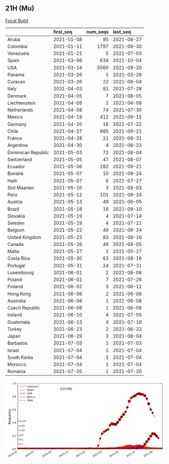 

## 21H (Mu)
[Focal Build](https://nextstrain.org/groups/neherlab/ncov/21H.Mu)

|                    | first_seq   |   num_seqs | last_seq   |
|:-------------------|:------------|-----------:|:-----------|
| Aruba              | 2021-01-08  |         95 | 2021-08-27 |
| Colombia           | 2021-01-11  |       1797 | 2021-09-30 |
| Venezuela          | 2021-01-21  |          5 | 2021-07-03 |
| Spain              | 2021-03-06  |        634 | 2021-10-04 |
| USA                | 2021-03-14  |       5060 | 2021-09-20 |
| Panama             | 2021-03-26  |          1 | 2021-03-26 |
| Curacao            | 2021-03-26  |         22 | 2021-08-04 |
| Italy              | 2021-04-03  |         81 | 2021-07-28 |
| Denmark            | 2021-04-05  |          7 | 2021-08-05 |
| Liechtenstein      | 2021-04-08  |          1 | 2021-04-08 |
| Netherlands        | 2021-04-08  |         74 | 2021-07-30 |
| Mexico             | 2021-04-19  |        412 | 2021-09-15 |
| Germany            | 2021-04-20  |         16 | 2021-07-22 |
| Chile              | 2021-04-27  |        685 | 2021-09-21 |
| France             | 2021-04-28  |         21 | 2021-08-31 |
| Argentina          | 2021-04-30  |          4 | 2021-08-23 |
| Dominican Republic | 2021-05-03  |         72 | 2021-08-04 |
| Switzerland        | 2021-05-05  |         47 | 2021-08-07 |
| Ecuador            | 2021-05-06  |        282 | 2021-09-21 |
| Bonaire            | 2021-05-07  |         10 | 2021-09-24 |
| Haiti              | 2021-05-07  |          6 | 2021-07-27 |
| Sint Maarten       | 2021-05-10  |          3 | 2021-08-03 |
| Peru               | 2021-05-12  |        101 | 2021-08-24 |
| Austria            | 2021-05-13  |         49 | 2021-06-05 |
| Brazil             | 2021-05-18  |         16 | 2021-09-10 |
| Slovakia           | 2021-05-19  |          4 | 2021-07-14 |
| Sweden             | 2021-05-19  |          4 | 2021-07-21 |
| Belgium            | 2021-05-22  |         49 | 2021-08-24 |
| United Kingdom     | 2021-05-23  |         83 | 2021-08-16 |
| Canada             | 2021-05-26  |         46 | 2021-08-05 |
| Malta              | 2021-05-27  |          1 | 2021-05-27 |
| Costa Rica         | 2021-05-30  |         63 | 2021-08-16 |
| Portugal           | 2021-05-31  |         24 | 2021-07-31 |
| Luxembourg         | 2021-06-01  |          2 | 2021-06-08 |
| Poland             | 2021-06-01  |          7 | 2021-07-26 |
| Finland            | 2021-06-02  |          3 | 2021-06-12 |
| Hong Kong          | 2021-06-06  |          2 | 2021-06-06 |
| Australia          | 2021-06-08  |          1 | 2021-06-08 |
| Czech Republic     | 2021-06-08  |          1 | 2021-06-08 |
| Ireland            | 2021-06-10  |          4 | 2021-07-05 |
| Guatemala          | 2021-06-13  |          4 | 2021-07-19 |
| Turkey             | 2021-06-23  |          2 | 2021-06-23 |
| Japan              | 2021-06-29  |          3 | 2021-08-04 |
| Barbados           | 2021-07-03  |          1 | 2021-07-03 |
| Israel             | 2021-07-04  |          1 | 2021-07-04 |
| South Korea        | 2021-07-04  |          1 | 2021-07-04 |
| Morocco            | 2021-07-04  |          1 | 2021-07-04 |
| Romania            | 2021-07-20  |          1 | 2021-07-20 |

![Overall trends 21H.Mu](/overall_trends_figures/overall_trends_21H.Mu.png)